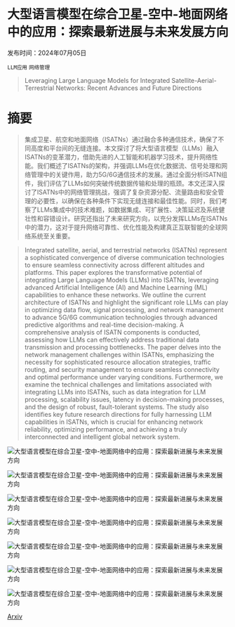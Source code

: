 # 大型语言模型在综合卫星-空中-地面网络中的应用：探索最新进展与未来发展方向

发布时间：2024年07月05日

`LLM应用` `网络管理`

> Leveraging Large Language Models for Integrated Satellite-Aerial-Terrestrial Networks: Recent Advances and Future Directions

# 摘要

> 集成卫星、航空和地面网络（ISATNs）通过融合多种通信技术，确保了不同高度和平台间的无缝连接。本文探讨了将大型语言模型（LLMs）融入ISATNs的变革潜力，借助先进的人工智能和机器学习技术，提升网络性能。我们概述了ISATNs的架构，并强调LLMs在优化数据流、信号处理和网络管理中的关键作用，助力5G/6G通信技术的发展。通过全面分析ISATN组件，我们评估了LLMs如何突破传统数据传输和处理的瓶颈。本文还深入探讨了ISATNs中的网络管理挑战，强调了复杂资源分配、流量路由和安全管理的必要性，以确保在各种条件下实现无缝连接和最佳性能。同时，我们考察了LLMs集成中的技术难题，如数据集成、可扩展性、决策延迟及系统健壮性和容错设计。研究还指出了未来研究方向，以充分发挥LLMs在ISATNs中的潜力，这对于提升网络可靠性、优化性能及构建真正互联智能的全球网络系统至关重要。

> Integrated satellite, aerial, and terrestrial networks (ISATNs) represent a sophisticated convergence of diverse communication technologies to ensure seamless connectivity across different altitudes and platforms. This paper explores the transformative potential of integrating Large Language Models (LLMs) into ISATNs, leveraging advanced Artificial Intelligence (AI) and Machine Learning (ML) capabilities to enhance these networks. We outline the current architecture of ISATNs and highlight the significant role LLMs can play in optimizing data flow, signal processing, and network management to advance 5G/6G communication technologies through advanced predictive algorithms and real-time decision-making. A comprehensive analysis of ISATN components is conducted, assessing how LLMs can effectively address traditional data transmission and processing bottlenecks. The paper delves into the network management challenges within ISATNs, emphasizing the necessity for sophisticated resource allocation strategies, traffic routing, and security management to ensure seamless connectivity and optimal performance under varying conditions. Furthermore, we examine the technical challenges and limitations associated with integrating LLMs into ISATNs, such as data integration for LLM processing, scalability issues, latency in decision-making processes, and the design of robust, fault-tolerant systems. The study also identifies key future research directions for fully harnessing LLM capabilities in ISATNs, which is crucial for enhancing network reliability, optimizing performance, and achieving a truly interconnected and intelligent global network system.

![大型语言模型在综合卫星-空中-地面网络中的应用：探索最新进展与未来发展方向](../../../paper_images/2407.04581/LLMmarkettrends.png)

![大型语言模型在综合卫星-空中-地面网络中的应用：探索最新进展与未来发展方向](../../../paper_images/2407.04581/organization.png)

![大型语言模型在综合卫星-空中-地面网络中的应用：探索最新进展与未来发展方向](../../../paper_images/2407.04581/ISATNs.png)

![大型语言模型在综合卫星-空中-地面网络中的应用：探索最新进展与未来发展方向](../../../paper_images/2407.04581/ISATNsChallengesLLM2.png)

![大型语言模型在综合卫星-空中-地面网络中的应用：探索最新进展与未来发展方向](../../../paper_images/2407.04581/compvision.png)

![大型语言模型在综合卫星-空中-地面网络中的应用：探索最新进展与未来发展方向](../../../paper_images/2407.04581/optimizationofISATNs.png)

![大型语言模型在综合卫星-空中-地面网络中的应用：探索最新进展与未来发展方向](../../../paper_images/2407.04581/RL_ISATNs.png)

[Arxiv](https://arxiv.org/abs/2407.04581)